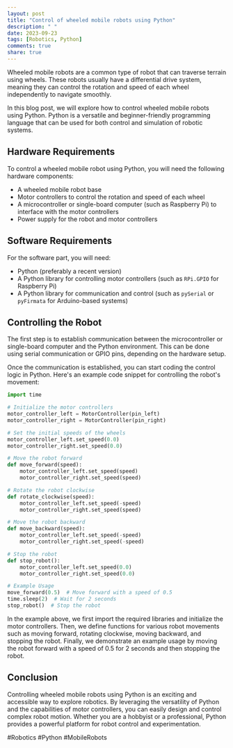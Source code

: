 ```yaml
---
layout: post
title: "Control of wheeled mobile robots using Python"
description: " "
date: 2023-09-23
tags: [Robotics, Python]
comments: true
share: true
---
```


Wheeled mobile robots are a common type of robot that can traverse terrain using wheels. These robots usually have a differential drive system, meaning they can control the rotation and speed of each wheel independently to navigate smoothly.

In this blog post, we will explore how to control wheeled mobile robots using Python. Python is a versatile and beginner-friendly programming language that can be used for both control and simulation of robotic systems.

## Hardware Requirements

To control a wheeled mobile robot using Python, you will need the following hardware components:

- A wheeled mobile robot base
- Motor controllers to control the rotation and speed of each wheel
- A microcontroller or single-board computer (such as Raspberry Pi) to interface with the motor controllers
- Power supply for the robot and motor controllers

## Software Requirements

For the software part, you will need:

- Python (preferably a recent version)
- A Python library for controlling motor controllers (such as `RPi.GPIO` for Raspberry Pi)
- A Python library for communication and control (such as `pySerial` or `pyFirmata` for Arduino-based systems)

## Controlling the Robot

The first step is to establish communication between the microcontroller or single-board computer and the Python environment. This can be done using serial communication or GPIO pins, depending on the hardware setup.

Once the communication is established, you can start coding the control logic in Python. Here's an example code snippet for controlling the robot's movement:

```python
import time

# Initialize the motor controllers
motor_controller_left = MotorController(pin_left)
motor_controller_right = MotorController(pin_right)

# Set the initial speeds of the wheels
motor_controller_left.set_speed(0.0)
motor_controller_right.set_speed(0.0)

# Move the robot forward
def move_forward(speed):
    motor_controller_left.set_speed(speed)
    motor_controller_right.set_speed(speed)

# Rotate the robot clockwise
def rotate_clockwise(speed):
    motor_controller_left.set_speed(-speed)
    motor_controller_right.set_speed(speed)

# Move the robot backward
def move_backward(speed):
    motor_controller_left.set_speed(-speed)
    motor_controller_right.set_speed(-speed)

# Stop the robot
def stop_robot():
    motor_controller_left.set_speed(0.0)
    motor_controller_right.set_speed(0.0)

# Example Usage
move_forward(0.5)  # Move forward with a speed of 0.5
time.sleep(2)  # Wait for 2 seconds
stop_robot()  # Stop the robot

```

In the example above, we first import the required libraries and initialize the motor controllers. Then, we define functions for various robot movements such as moving forward, rotating clockwise, moving backward, and stopping the robot. Finally, we demonstrate an example usage by moving the robot forward with a speed of 0.5 for 2 seconds and then stopping the robot.

## Conclusion

Controlling wheeled mobile robots using Python is an exciting and accessible way to explore robotics. By leveraging the versatility of Python and the capabilities of motor controllers, you can easily design and control complex robot motion. Whether you are a hobbyist or a professional, Python provides a powerful platform for robot control and experimentation.

#Robotics #Python #MobileRobots
